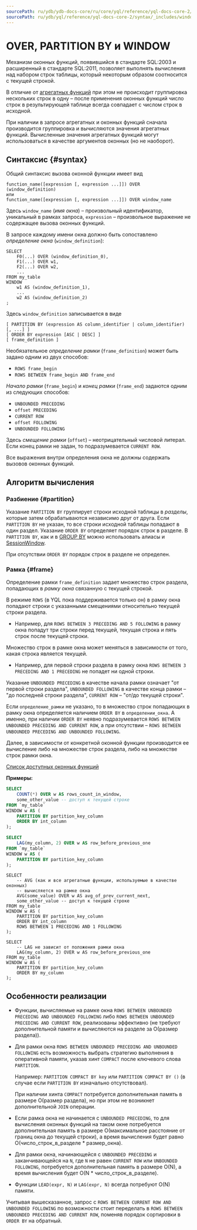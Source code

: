 ```yaml
---
sourcePath: ru/ydb/ydb-docs-core/ru/core/yql/reference/yql-docs-core-2/syntax/_includes/window.md
sourcePath: ru/ydb/yql/reference/yql-docs-core-2/syntax/_includes/window.md
---
```

# OVER, PARTITION BY и WINDOW

Механизм оконных функций, появившийся в стандарте SQL:2003 и расширенный в стандарте SQL:2011, позволяет выполнять вычисления над набором строк таблицы, который некоторым образом соотносится с текущей строкой.

В отличие от [агрегатных функций](../../builtins/aggregation.md) при этом не происходит группировка нескольких строк в одну – после применения оконных функций число строк в результирующей таблице всегда совпадает с числом строк в исходной.

При наличии в запросе агрегатных и оконных функций сначала производится группировка и вычисляются значения агрегатных функций. Вычисленные значения агрегатных функций могут использоваться в качестве аргументов оконных (но не наоборот).

## Синтаксис {#syntax}

Общий синтаксис вызова оконной функции имеет вид
```
function_name([expression [, expression ...]]) OVER (window_definition)
или
function_name([expression [, expression ...]]) OVER window_name
```

Здесь `window_name` (_имя окна_) – произвольный идентификатор, уникальный в рамках запроса, `expression` – произвольное выражение не содержащее вызова оконных функций.

В запросе каждому имени окна должно быть сопоставлено _определение окна_ (`window_definition`):

```
SELECT
    F0(...) OVER (window_definition_0),
    F1(...) OVER w1,
    F2(...) OVER w2,
    ...
FROM my_table
WINDOW
    w1 AS (window_definition_1),
    ...
    w2 AS (window_definition_2)
;
```

Здесь `window_definition` записывается в виде
```
[ PARTITION BY (expression AS column_identifier | column_identifier) [, ...] ]
[ ORDER BY expression [ASC | DESC] ]
[ frame_definition ]
```

Необязательное *определение рамки* (`frame_definition`) может быть задано одним из двух способов:

* ```ROWS frame_begin```
* ```ROWS BETWEEN frame_begin AND frame_end```

*Начало рамки* (`frame_begin`) и *конец рамки* (`frame_end`) задаются одним из следующих способов:

* ```UNBOUNDED PRECEDING```
* ```offset PRECEDING```
* ```CURRENT ROW```
* ```offset FOLLOWING```
* ```UNBOUNDED FOLLOWING```

Здесь *смещение рамки* (`offset`) – неотрицательный числовой литерал. Если конец рамки не задан, то подразумевается `CURRENT ROW`.

Все выражения внутри определения окна не должны содержать вызовов оконных функций.

## Алгоритм вычисления

### Разбиение {#partition}
Указание `PARTITION BY` группирует строки исходной таблицы в _разделы_, которые затем обрабатываются независимо друг от друга.
Если `PARTITION BY` не указан, то все строки исходной таблицы попадают в один раздел. Указание `ORDER BY` определяет порядок строк в разделе.
В `PARTITION BY`, как и в [GROUP BY](../group_by.md) можно использовать алиасы и [SessionWindow](../group_by.md#session-window).

При отсутствии `ORDER BY` порядок строк в разделе не определен.

### Рамка {#frame}
Определение рамки `frame_definition` задает множество строк раздела, попадающих в *рамку окна* связанную с текущей строкой.

В режиме `ROWS` (в YQL пока поддерживается только он) в рамку окна попадают строки с указанными смещениями относительно текущей строки раздела.

  * Например, для `ROWS BETWEEN 3 PRECEDING AND 5 FOLLOWING` в рамку окна попадут три строки перед текущей, текущая строка и пять строк после текущей строки.

Множество строк в рамке окна может меняться в зависимости от того, какая строка является текущей.

  * Например, для первой строки раздела в рамку окна `ROWS BETWEEN 3 PRECEDING AND 1 PRECEDING` не попадет ни одной строки.

Указание `UNBOUNDED PRECEDING` в качестве начала рамки означает "от первой строки раздела", `UNBOUNDED FOLLOWING` в качестве конца рамки – "до последней строки раздела", `CURRENT ROW` – "от/до текущей строки".

Если `определение_рамки` не указано, то в множество строк попадающих в рамку окна определяется наличием `ORDER BY` в `определении_окна`.
А именно, при наличии `ORDER BY` неявно подразумевается `ROWS BETWEEN UNBOUNDED PRECEDING AND CURRENT ROW`, а при отсутствии – `ROWS BETWEEN UNBOUNDED PRECEDING AND UNBOUNDED FOLLOWING`.

Далее, в зависимости от конкретной оконной функции производится ее вычисление либо на множестве строк раздела, либо на множестве строк рамки окна.

[Список доступных оконных функций](../../builtins/window.md)

**Примеры:**

```sql
SELECT
    COUNT(*) OVER w AS rows_count_in_window,
    some_other_value -- доступ к текущей строке
FROM `my_table`
WINDOW w AS (
    PARTITION BY partition_key_column
    ORDER BY int_column
);
```

```sql
SELECT
    LAG(my_column, 2) OVER w AS row_before_previous_one
FROM `my_table`
WINDOW w AS (
    PARTITION BY partition_key_column
);
```

``` yql
SELECT
    -- AVG (как и все агрегатные функции, используемые в качестве оконных)
    -- вычисляется на рамке окна
    AVG(some_value) OVER w AS avg_of_prev_current_next,
    some_other_value -- доступ к текущей строке
FROM my_table
WINDOW w AS (
    PARTITION BY partition_key_column
    ORDER BY int_column
    ROWS BETWEEN 1 PRECEDING AND 1 FOLLOWING
);
```

``` yql
SELECT
    -- LAG не зависит от положения рамки окна
    LAG(my_column, 2) OVER w AS row_before_previous_one
FROM my_table
WINDOW w AS (
    PARTITION BY partition_key_column
    ORDER BY my_column
);
```

## Особенности реализации

* Функции, вычисляемые на рамке окна `ROWS BETWEEN UNBOUNDED PRECEDING AND UNBOUNDED FOLLOWING` либо `ROWS BETWEEN UNBOUNDED PRECEDING AND CURRENT ROW`, реализованы эффективно (не требуют дополнительной памяти и вычисляются на разделе за O(размер раздела)).

* Для рамки окна `ROWS BETWEEN UNBOUNDED PRECEDING AND UNBOUNDED FOLLOWING` есть возможность выбрать стратегию выполнения в оперативной памяти, указав хинт `COMPACT` после ключевого слова `PARTITION`.

  Например: `PARTITION COMPACT BY key` или `PARTITION COMPACT BY ()` (в случае если `PARTITION BY` изначально отсутствовал).
  
  При наличии хинта `COMPACT` потребуется дополнительная память в размере O(размер раздела), но при этом не возникнет дополнительной `JOIN` операции.

* Если рамка окна не начинается с `UNBOUNDED PRECEDING`, то для вычисления оконных функций на таком окне потребуется дополнительная память в размере O(максимальное расстояние от границ окна до текущей строки), а время вычисления будет равно O(число_строк_в_разделе * размер_окна).

* Для рамки окна, начинающейся с `UNBOUNDED PRECEDING` и заканчивающейся на `N`, где `N` не равен `CURRENT ROW` или `UNBOUNDED FOLLOWING`, потребуется дополнительная память в размере O(N), а время вычисления будет O(N * число_строк_в_разделе).

* Функции `LEAD(expr, N)` и `LAG(expr, N)` всегда потребуют O(N) памяти.

Учитывая вышесказанное, запрос с `ROWS BETWEEN CURRENT ROW AND UNBOUNDED FOLLOWING` по возможности стоит переделать в `ROWS BETWEEN UNBOUNDED PRECEDING AND CURRENT ROW`, поменяв порядок сортировки в `ORDER BY` на обратный.
